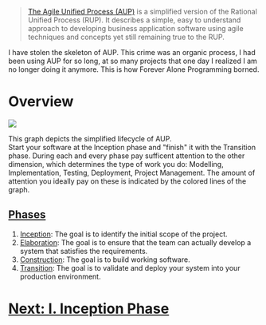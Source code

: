 > [The Agile Unified Process (AUP)](http://www.ambysoft.com/unifiedprocess/agileUP.html#Overview) is a simplified version of the Rational Unified Process (RUP). It describes a simple, easy to understand approach to developing business application software using agile techniques and concepts yet still remaining true to the RUP.  

I have stolen the skeleton of AUP. This crime was an organic process, I had been using AUP for so long, at so many projects that one day I realized I am no longer doing it anymore. This is how Forever Alone Programming borned.

# Overview  
![](https://github.com/nopara73/ForeverAloneProgramming/blob/master/Resources/AUPLifecycle.png)

This graph depicts the simplified lifecycle of AUP.  
Start your software at the Inception phase and "finish" it with the Transition phase. During each and every phase pay sufficent attention to the other dimension, which determines the type of work you do: Modelling, Implementation, Testing, Deployment, Project Management. The amount of attention you ideally pay on these is indicated by the colored lines of the graph.  
  
## [Phases](http://www.ambysoft.com/unifiedprocess/agileUP.html#Serial)
1. [Inception](https://github.com/nopara73/ForeverAloneProgramming/blob/master/Inception.md): The goal is to identify the initial scope of the project.
2. [Elaboration](https://github.com/nopara73/ForeverAloneProgramming/blob/master/Elaboration.md): The goal is to ensure that the team can actually develop a system that satisfies the requirements.
3. [Construction](https://github.com/nopara73/ForeverAloneProgramming/blob/master/Construction.md): The goal is to build working software.
4. [Transition](https://github.com/nopara73/ForeverAloneProgramming/blob/master/Transition.md): The goal is to validate and deploy your system into your production environment.

# [Next: I. Inception Phase](https://github.com/nopara73/ForeverAloneProgramming/blob/master/Inception.md)
